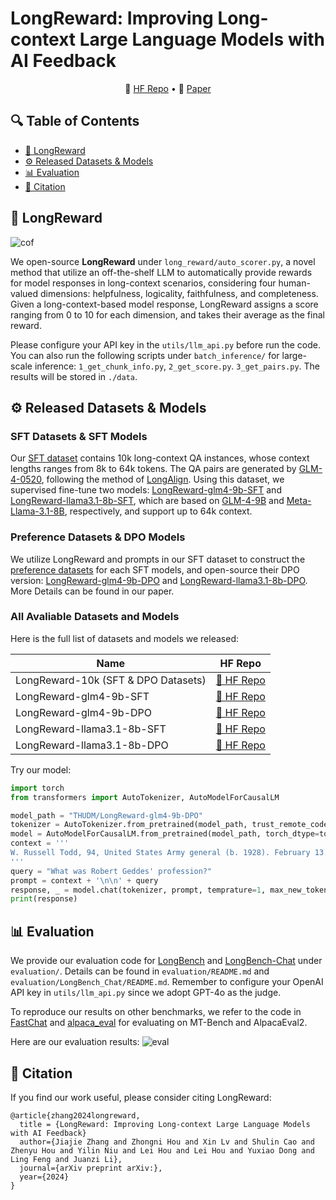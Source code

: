 # LongReward: Improving Long-context Large Language Models with AI Feedback

<p align="center">
    🤗 <a href="https://huggingface.co/datasets/THUDM/LongReward-10k" target="_blank">HF Repo</a> • 📃 <a href="https://arxiv.org/abs/" target="_blank">Paper</a>
</p>

## 🔍 Table of Contents
- [🤖️ LongReward](#longreward)
- [⚙️ Released Datasets & Models](#model)
- [📊 Evaluation](#evaluation)
- [📝 Citation](#citation)

<a name="longreward"></a>
## 🤖️ LongReward
![cof](https://github.com/user-attachments/assets/a9b06ba1-23ca-44b4-be98-dc2b59b5b84c)

We open-source **LongReward** under `long_reward/auto_scorer.py`, a novel method that utilize an off-the-shelf LLM to automatically provide rewards for model responses in long-context scenarios, considering four human-valued dimensions: helpfulness, logicality, faithfulness, and completeness. Given a long-context-based model response, LongReward assigns a score ranging from 0 to 10 for each dimension, and takes their average as the final reward.

Please configure your API key in the `utils/llm_api.py` before run the code. You can also run the following scripts under `batch_inference/` for large-scale inference: `1_get_chunk_info.py`, `2_get_score.py`. `3_get_pairs.py`. The results will be stored in `./data`.

<a name="model"></a>
## ⚙️ Released Datasets & Models

### SFT Datasets & SFT Models
Our [SFT dataset](https://huggingface.co/datasets/THUDM/LongReward-10k) contains 10k long-context QA instances, whose context lengths ranges from 8k to 64k tokens. The QA pairs are generated by [GLM-4-0520](https://bigmodel.cn/dev/api/normal-model/glm-4), following the method of [LongAlign](https://github.com/THUDM/LongAlign). 
 Using this dataset, we supervised fine-tune two models: [LongReward-glm4-9b-SFT](https://huggingface.co/THUDM/LongReward-glm4-9b-SFT) and [LongReward-llama3.1-8b-SFT](https://huggingface.co/THUDM/LongReward-llama3.1-8b-SFT), which are based on [GLM-4-9B](https://huggingface.co/THUDM/glm-4-9b) and [Meta-Llama-3.1-8B](https://huggingface.co/meta-llama/Meta-Llama-3.1-8B), respectively, and support up to 64k context. 

### Preference Datasets & DPO Models
We utilize LongReward and prompts in our SFT dataset to construct the [preference datasets](https://huggingface.co/datasets/THUDM/LongReward-10k) for each SFT models, and open-source their DPO version: [LongReward-glm4-9b-DPO](https://huggingface.co/THUDM/LongReward-glm4-9b-DPO) and [LongReward-llama3.1-8b-DPO](https://huggingface.co/THUDM/LongReward-llama3.1-8b-DPO). More Details can be found in our paper.

### All Avaliable Datasets and Models
Here is the full list of datasets and models we released:

| Name | HF Repo |
|---|---|
| LongReward-10k (SFT & DPO Datasets)  | [🤗 HF Repo](https://huggingface.co/datasets/THUDM/LongReward-10k) |
| LongReward-glm4-9b-SFT | [🤗 HF Repo](https://huggingface.co/THUDM/LongReward-glm4-9b-SFT) |
| LongReward-glm4-9b-DPO | [🤗 HF Repo](https://huggingface.co/THUDM/LongReward-glm4-9b-DPO) |
| LongReward-llama3.1-8b-SFT | [🤗 HF Repo](https://huggingface.co/THUDM/LongReward-llama3.1-8b-SFT) |
| LongReward-llama3.1-8b-DPO | [🤗 HF Repo](https://huggingface.co/THUDM/LongReward-llama3.1-8b-DPO) |

Try our model:
```python
import torch
from transformers import AutoTokenizer, AutoModelForCausalLM

model_path = "THUDM/LongReward-glm4-9b-DPO"
tokenizer = AutoTokenizer.from_pretrained(model_path, trust_remote_code=True)
model = AutoModelForCausalLM.from_pretrained(model_path, torch_dtype=torch.bfloat16, trust_remote_code=True, device_map='auto')
context = '''
W. Russell Todd, 94, United States Army general (b. 1928). February 13. Tim Aymar, 59, heavy metal singer (Pharaoh) (b. 1963). Marshall \"Eddie\" Conway, 76, Black Panther Party leader (b. 1946). Roger Bonk, 78, football player (North Dakota Fighting Sioux, Winnipeg Blue Bombers) (b. 1944). Conrad Dobler, 72, football player (St. Louis Cardinals, New Orleans Saints, Buffalo Bills) (b. 1950). Brian DuBois, 55, baseball player (Detroit Tigers) (b. 1967). Robert Geddes, 99, architect, dean of the Princeton University School of Architecture (1965–1982) (b. 1923). Tom Luddy, 79, film producer (Barfly, The Secret Garden), co-founder of the Telluride Film Festival (b. 1943). David Singmaster, 84, mathematician (b. 1938).
'''
query = "What was Robert Geddes' profession?"
prompt = context + '\n\n' + query
response, _ = model.chat(tokenizer, prompt, temprature=1, max_new_tokens=1024)
print(response)
```

<a name="evaluation"></a>
## 📊 Evaluation

We provide our evaluation code for [LongBench](https://github.com/THUDM/LongBench) and [LongBench-Chat](https://github.com/THUDM/LongAlign) under `evaluation/`. Details can be found in `evaluation/README.md` and `evaluation/LongBench_Chat/README.md`. Remember to configure your OpenAI API key in `utils/llm_api.py` since we adopt GPT-4o as the judge.

To reproduce our results on other benchmarks, we refer to the code in [FastChat](https://github.com/lm-sys/FastChat) and [alpaca_eval](https://github.com/tatsu-lab/alpaca_eval) for evaluating on MT-Bench and AlpacaEval2.

Here are our evaluation results:
![eval](https://github.com/user-attachments/assets/c8fc4503-42a1-4081-95b7-7d560f2ec366)


<a name="citation"></a>
## 📝 Citation

If you find our work useful, please consider citing LongReward:

```
@article{zhang2024longreward,
  title = {LongReward: Improving Long-context Large Language Models
with AI Feedback} 
  author={Jiajie Zhang and Zhongni Hou and Xin Lv and Shulin Cao and Zhenyu Hou and Yilin Niu and Lei Hou and Lei Hou and Yuxiao Dong and Ling Feng and Juanzi Li},
  journal={arXiv preprint arXiv:},
  year={2024}
}
```
